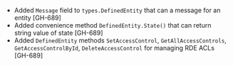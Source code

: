 * Added `Message` field to `types.DefinedEntity` that can a message for an entity [GH-689]
* Added convenience method `DefinedEntity.State()` that can return string value of state [GH-689]
* Added `DefinedEntity` methods `SetAccessControl`, `GetAllAccessControls`, `GetAccessControlById`, `DeleteAccessControl` for managing RDE ACLs  [GH-689]
